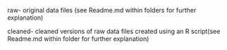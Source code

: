 raw- original data files (see Readme.md within folders for further explanation)

cleaned- cleaned versions of raw data files created using an R script(see Readme.md within folder for further explanation)
